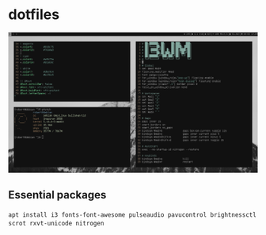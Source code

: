 # dotfiles

![screenshot](img/pic.png)

## Essential packages
``apt install i3 fonts-font-awesome pulseaudio pavucontrol brightnessctl scrot rxvt-unicode nitrogen``
